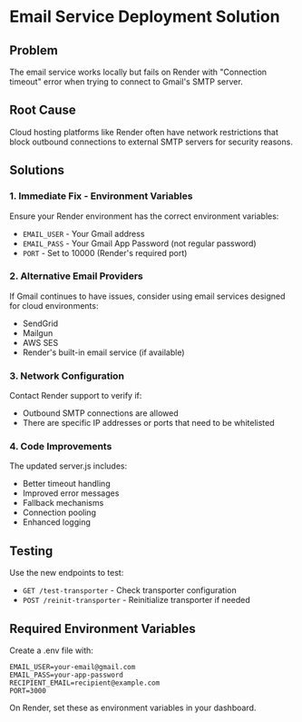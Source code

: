 # Email Service Deployment Solution

## Problem
The email service works locally but fails on Render with "Connection timeout" error when trying to connect to Gmail's SMTP server.

## Root Cause
Cloud hosting platforms like Render often have network restrictions that block outbound connections to external SMTP servers for security reasons.

## Solutions

### 1. Immediate Fix - Environment Variables
Ensure your Render environment has the correct environment variables:
- `EMAIL_USER` - Your Gmail address
- `EMAIL_PASS` - Your Gmail App Password (not regular password)
- `PORT` - Set to 10000 (Render's required port)

### 2. Alternative Email Providers
If Gmail continues to have issues, consider using email services designed for cloud environments:
- SendGrid
- Mailgun
- AWS SES
- Render's built-in email service (if available)

### 3. Network Configuration
Contact Render support to verify if:
- Outbound SMTP connections are allowed
- There are specific IP addresses or ports that need to be whitelisted

### 4. Code Improvements
The updated server.js includes:
- Better timeout handling
- Improved error messages
- Fallback mechanisms
- Connection pooling
- Enhanced logging

## Testing
Use the new endpoints to test:
- `GET /test-transporter` - Check transporter configuration
- `POST /reinit-transporter` - Reinitialize transporter if needed

## Required Environment Variables
Create a .env file with:
```
EMAIL_USER=your-email@gmail.com
EMAIL_PASS=your-app-password
RECIPIENT_EMAIL=recipient@example.com
PORT=3000
```

On Render, set these as environment variables in your dashboard.